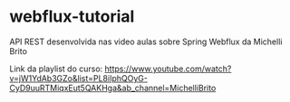 # webflux-tutorial
API REST desenvolvida nas video aulas sobre Spring Webflux da Michelli Brito

Link da playlist do curso: https://www.youtube.com/watch?v=jW1YdAb3GZo&list=PL8iIphQOyG-CyD9uuRTMiqxEut5QAKHga&ab_channel=MichelliBrito
